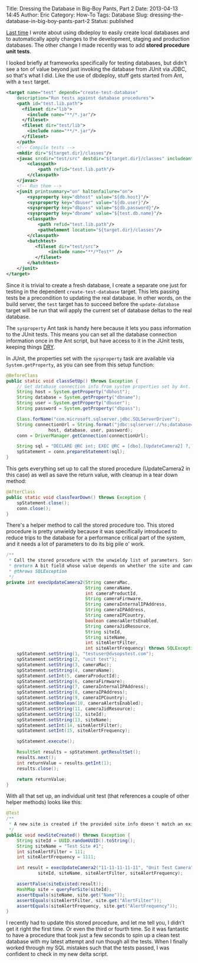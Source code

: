 Title: Dressing the Database in Big-Boy Pants, Part 2
Date: 2013-04-13 14:45
Author: Eric
Category: How-To
Tags: Database
Slug: dressing-the-database-in-big-boy-pants-part-2
Status: published

[Last time]({filename}/dressing-the-database-in-big-boy-pants-part-1.md)
I wrote about using dbdeploy to easily create local databases and to
automatically apply changes to the development, staging and production
databases. The other change I made recently was to add **stored
procedure unit tests**.

<!--more-->

I looked briefly at frameworks specifically for testing databases, but
didn't see a ton of value beyond just invoking the database from JUnit
via JDBC, so that's what I did. Like the use of dbdeploy, stuff gets
started from Ant, with a `test` target.

```xml
<target name="test" depends="create-test-database"
    description="Run tests against database procedures">
    <path id="test.lib.path">
      <fileset dir="lib">
        <include name="**/*.jar"/>
      </fileset>
      <fileset dir="test/lib">
        <include name="**/*.jar"/>
      </fileset>
    </path>
    <!-- Compile tests -->
    <mkdir dir="${target.dir}/classes"/>
    <javac srcdir="test/src" destdir="${target.dir}/classes" includeantruntime="false">
        <classpath>
            <path refid="test.lib.path"/>
        </classpath>
    </javac>
    <!-- Run them -->
    <junit printsummary="on" haltonfailure="on">
        <sysproperty key="dbhost" value="${db.host}"/>
        <sysproperty key="dbuser" value="${db.user}"/>
        <sysproperty key="dbpass" value="${db.password}"/>
        <sysproperty key="dbname" value="${test.db.name}"/>
        <classpath>
            <path refid="test.lib.path"/>
            <pathelement location="${target.dir}/classes"/>
        </classpath>
        <batchtest>
           <fileset dir="test/src">
                <include name="**/*Test*" />
           </fileset>
        </batchtest>
    </junit>
</target>
```

Since it is trivial to create a fresh database, I create a separate one
just for testing in the dependent `create-test-database` target. This
lets passing tests be a precondition to updating the real database. In
other words, on the build server, the `test` target has to succeed
before the `update-database` target will be run that will apply the
current set of database deltas to the real database.

The `sysproperty` Ant task is handy here because it lets you pass
information to the JUnit tests. This means you can set all the database
connection information once in the Ant script, but have access to it in
the JUnit tests, keeping things
[DRY](http://en.wikipedia.org/wiki/Don't_repeat_yourself).

In JUnit, the properties set with the `sysproperty` task are available
via `System.getProperty`, as you can see from this setup function:

```java
@BeforeClass
public static void classSetUp() throws Exception {
    // Get database connection info from system properties set by Ant.
    String host = System.getProperty("dbhost");
    String database = System.getProperty("dbname");
    String user = System.getProperty("dbuser");
    String password = System.getProperty("dbpass");

    Class.forName("com.microsoft.sqlserver.jdbc.SQLServerDriver");
    String connectionUrl = String.format("jdbc:sqlserver://%s;database=%s;user=%s;password=%s",
                host, database, user, password);
    conn = DriverManager.getConnection(connectionUrl);

    String sql = "DECLARE @RC int; EXEC @RC = [dbo].[UpdateCamera2] ?,?,?,?,?,?,?,?,?,?,?,?,?,?,?; SELECT 'Return Value' = @RC";
    spStatement = conn.prepareStatement(sql);
}
```

This gets everything set up to call the stored procedure (UpdateCamera2
in this case) as well as save the return value, with cleanup in a tear
down method:

```java
@AfterClass
public static void classTearDown() throws Exception {
    spStatement.close();
    conn.close();
}
```

There's a helper method to call the stored procedure too. This stored
procedure is pretty unwieldy because it was specifically introduced to
reduce trips to the database for a performance critical part of the
system, and it needs a lot of parameters to do its big pile o' work.

```java
/**
 * Call the stored procedure with the unwieldy list of parameters. Sorry.
 * @return A bit field whose value depends on whether the site and camera were new or already existing.
 * @throws SQLException
 */
private int execUpdateCamera2(String cameraMac,
                              String cameraName,
                              int cameraProductId,
                              String cameraFirmware,
                              String cameraInternalIPAddress,
                              String cameraIPAddress,
                              String cameraIPCountry,
                              boolean cameraAlertsEnabled,
                              String cameraJidResource,
                              String siteId,
                              String siteName,
                              int siteAlertFilter,
                              int siteAlertFrequency) throws SQLException {
    spStatement.setString(1, "testuser@dvsopstest.com");
    spStatement.setString(2, "unit test");
    spStatement.setString(3, cameraMac);
    spStatement.setString(4, cameraName);
    spStatement.setInt(5, cameraProductId);
    spStatement.setString(6, cameraFirmware);
    spStatement.setString(7, cameraInternalIPAddress);
    spStatement.setString(8, cameraIPAddress);
    spStatement.setString(9, cameraIPCountry);
    spStatement.setBoolean(10, cameraAlertsEnabled);
    spStatement.setString(11, cameraJidResource);
    spStatement.setString(12, siteId);
    spStatement.setString(13, siteName);
    spStatement.setInt(14, siteAlertFilter);
    spStatement.setInt(15, siteAlertFrequency);

    spStatement.execute();

    ResultSet results = spStatement.getResultSet();
    results.next();
    int returnValue = results.getInt(1);
    results.close();

    return returnValue;
}
```

With all that set up, an individual unit test (that references a couple
of other helper methods) looks like this:

```java
@Test
/**
 * A new site is created if the provided site info doesn't match an existing site.
 */
public void newSiteCreated() throws Exception {
    String siteId = UUID.randomUUID().toString();
    String siteName = "Test Site #1";
    int siteAlertFilter = 111;
    int siteAlertFrequency = 1111;

    int result = execUpdateCamera2("11-11-11-11-11", "Unit Test Camera", 16, "1.0", "", "", "-", true, "TestJID",
            siteId, siteName, siteAlertFilter, siteAlertFrequency);

    assertFalse(siteExisted(result));
    HashMap site = queryForSite(siteId);
    assertEquals(siteName, site.get("Name"));
    assertEquals(siteAlertFilter, site.get("AlertFilter"));
    assertEquals(siteAlertFrequency, site.get("AlertFrequency"));
}
```

I recently had to update this stored procedure, and let me tell you, I
didn't get it right the first time. Or even the third or fourth time. So
it was fantastic to have a procedure that took just a few seconds to
spin up a clean test database with my latest attempt and run though all
the tests. When I finally worked through my SQL mistakes such that the
tests passed, I was confident to check in my new delta script.
